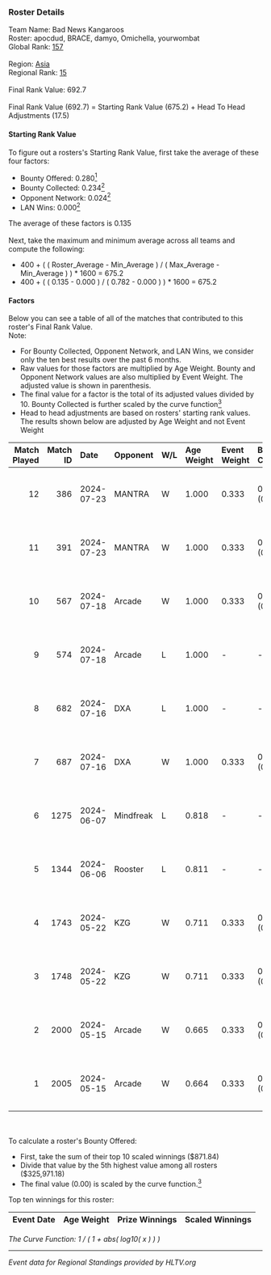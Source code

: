 ### Roster Details<br />
Team Name: Bad News Kangaroos<br />
Roster: apocdud, BRACE, damyo, Omichella, yourwombat<br />
Global Rank: [157](../standings_global.md)<br />
<br />
Region: [Asia]( ../standings_asia.md)<br />
Regional Rank: [15]( ../standings_asia.md)<br />
<br />
Final Rank Value:  692.7<br />
<br />
Final Rank Value (692.7) = Starting Rank Value (675.2) + Head To Head Adjustments (17.5)<br />

#### Starting Rank Value<br />
To figure out a rosters's Starting Rank Value, first take the average of these four factors:<br />
- Bounty Offered: 0.280[<sup>1</sup>](#table2)
- Bounty Collected: 0.234[<sup>2</sup>](#table1)
- Opponent Network: 0.024[<sup>2</sup>](#table1)
- LAN Wins: 0.000[<sup>2</sup>](#table1)

The average of these factors is 0.135<br />
<br />
Next, take the maximum and minimum average across all teams and compute the following:<br />
- 400 + ( ( Roster_Average - Min_Average ) / ( Max_Average - Min_Average ) ) * 1600 = 675.2
- 400 + ( ( 0.135 - 0.000 ) / ( 0.782 - 0.000 ) ) * 1600 = 675.2


#### Factors<br />
Below you can see a table of all of the matches that contributed to this roster's Final Rank Value.<br />
Note:<br />

- For Bounty Collected, Opponent Network, and LAN Wins, we consider only the ten best results over the past 6 months.
- Raw values for those factors are multiplied by Age Weight. Bounty and Opponent Network values are also multiplied by Event Weight. The adjusted value is shown in parenthesis.
- The final value for a factor is the total of its adjusted values divided by 10. Bounty Collected is further scaled by the curve function[<sup>3</sup>](#curveFunction)
- Head to head adjustments are based on rosters' starting rank values. The results shown below are adjusted by Age Weight and not Event Weight
<span id="table1"></span><br />


| Match Played | Match ID | Date       | Opponent  | W/L | Age Weight | Event Weight | Bounty Collected | Opponent Network | LAN Wins  | H2H Adj. | Roster                                       |
| -: | -: | :- | :- | :- | :- | :- | :- | :- | :- | -: | :- |
|           12 |      386 | 2024-07-23 | MANTRA    | W   | 1.000      | 0.333        | 0.000 (0.000)    | 0.000 (0.000)    | 0 (0.000) |     4.79 | apocdud, BRACE, damyo, Omichella, yourwombat |
|           11 |      391 | 2024-07-23 | MANTRA    | W   | 1.000      | 0.333        | 0.000 (0.000)    | 0.000 (0.000)    | 0 (0.000) |     5.02 | apocdud, BRACE, damyo, Omichella, yourwombat |
|           10 |      567 | 2024-07-18 | Arcade    | W   | 1.000      | 0.333        | 0.002 (0.001)    | 0.142 (0.047)    | 0 (0.000) |    13.81 | apocdud, BRACE, damyo, Omichella, yourwombat |
|            9 |      574 | 2024-07-18 | Arcade    | L   | 1.000      | -            | -                | -                | -         |   -17.87 | apocdud, BRACE, damyo, Omichella, yourwombat |
|            8 |      682 | 2024-07-16 | DXA       | L   | 1.000      | -            | -                | -                | -         |   -18.13 | apocdud, BRACE, damyo, Omichella, yourwombat |
|            7 |      687 | 2024-07-16 | DXA       | W   | 1.000      | 0.333        | 0.002 (0.001)    | 0.235 (0.078)    | 0 (0.000) |    13.16 | apocdud, BRACE, damyo, Omichella, yourwombat |
|            6 |     1275 | 2024-06-07 | Mindfreak | L   | 0.818      | -            | -                | -                | -         |   -11.83 | ADDICT, BRACE, damyo, hazr, yourwombat       |
|            5 |     1344 | 2024-06-06 | Rooster   | L   | 0.811      | -            | -                | -                | -         |    -8.65 | ADDICT, BRACE, damyo, hazr, yourwombat       |
|            4 |     1743 | 2024-05-22 | KZG       | W   | 0.711      | 0.333        | 0.005 (0.001)    | 0.116 (0.027)    | 0 (0.000) |     9.31 | ADDICT, BRACE, damyo, hazr, yourwombat       |
|            3 |     1748 | 2024-05-22 | KZG       | W   | 0.711      | 0.333        | 0.005 (0.001)    | 0.116 (0.027)    | 0 (0.000) |     9.91 | ADDICT, BRACE, damyo, hazr, yourwombat       |
|            2 |     2000 | 2024-05-15 | Arcade    | W   | 0.665      | 0.333        | 0.002 (0.001)    | 0.142 (0.031)    | 0 (0.000) |     8.71 | ADDICT, BRACE, damyo, hazr, yourwombat       |
|            1 |     2005 | 2024-05-15 | Arcade    | W   | 0.664      | 0.333        | 0.002 (0.001)    | 0.142 (0.031)    | 0 (0.000) |     9.23 | ADDICT, BRACE, damyo, hazr, yourwombat       |

<br />
<span id="table2"></span><br />
To calculate a roster's Bounty Offered:<br />

- First, take the sum of their top 10 scaled winnings ($871.84)
- Divide that value by the 5th highest value among all rosters ($325,971.18)
- The final value (0.00) is scaled by the curve function.[<sup>3</sup>](#curveFunction)

Top ten winnings for this roster:<br />

| Event Date | Age Weight | Prize Winnings | Scaled Winnings |
| :- | -: | :- | :- |


<span id="curveFunction"></span>_The Curve Function: 1 / ( 1 + abs( log10( x ) ) )_<br />

---
_Event data for Regional Standings provided by HLTV.org_<br />
